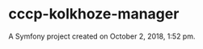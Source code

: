 cccp-kolkhoze-manager
=====================

A Symfony project created on October 2, 2018, 1:52 pm.
